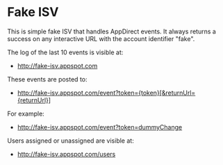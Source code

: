 Fake ISV
========

This is simple fake ISV that handles AppDirect events. It always returns a success on any interactive 
URL with the account identifier "fake".

The log of the last 10 events is visible at:
* http://fake-isv.appspot.com

These events are posted to:
* http://fake-isv.appspot.com/event?token={token}[&returnUrl={returnUrl}]

For example:
* http://fake-isv.appspot.com/event?token=dummyChange

Users assigned or unassigned are visible at:
* http://fake-isv.appspot.com/users
